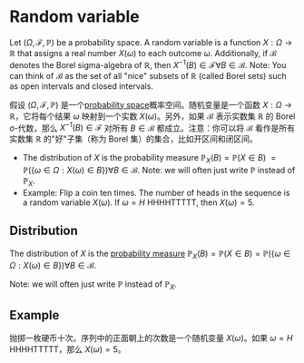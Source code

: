 # Random variable


Let $(\Omega, \mathcal{F}, \mathbb{P})$ be a probability space. A random variable is a function $X: \Omega \rightarrow \mathbb{R}$ that assigns a real number $X(\omega)$ to each outcome $\omega$. Additionally, if $\mathcal{B}$ denotes the Borel sigma-algebra of $\mathbb{R}$, then $X^{-1}(B) \in \mathcal{F} \forall B \in \mathcal{B}$. Note: You can think of $\mathcal{B}$ as the set of all "nice" subsets of $\mathbb{R}$ (called Borel sets) such as open intervals and closed intervals.

假设 $(\Omega, \mathcal{F}, \mathbb{P})$ 是一个[probability space](Probability.md#Probability%20space)概率空间。随机变量是一个函数 $X: \Omega \rightarrow \mathbb{R}$，它将每个结果 $\omega$ 映射到一个实数 $X(\omega)$。另外，如果 $\mathcal{B}$ 表示实数集 $\mathbb{R}$ 的 Borel σ-代数，那么 $X^{-1}(B) \in \mathcal{F}$ 对所有 $B \in \mathcal{B}$ 都成立。注意：你可以将 $\mathcal{B}$ 看作是所有实数集 $\mathbb{R}$ 的"好"子集（称为 Borel 集）的集合，比如开区间和闭区间。

- The distribution of $X$ is the probability measure $\mathbb{P}_X(B)=\mathbb{P}(X \in B)$ $=\mathbb{P}(\{\omega \in \Omega: X(\omega) \in B\}) \forall B \in \mathcal{B}$. Note: we will often just write $\mathbb{P}$ instead of $\mathbb{P}_X$.
- Example: Flip a coin ten times. The number of heads in the sequence is a random variable $X(\omega)$. If $\omega=H$ HHHHTTTTT, then $X(\omega)=5$.

## Distribution

The distribution of $X$ is the [probability measure](Probability%20measure.md) $\mathbb{P}_X(B)=\mathbb{P}(X \in B) =\mathbb{P}(\{\omega \in \Omega: X(\omega) \in B\}) \forall B \in \mathcal{B}$. 

Note: we will often just write $\mathbb{P}$ instead of $\mathbb{P}_X$.

##  Example

抛掷一枚硬币十次。序列中的正面朝上的次数是一个随机变量 $X(\omega)$。如果 $\omega=H$ HHHHTTTTT，那么 $X(\omega)=5$。